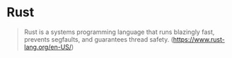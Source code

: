 # Rust

> Rust is a systems programming language that runs blazingly fast, prevents segfaults, and guarantees thread safety.
(https://www.rust-lang.org/en-US/)
